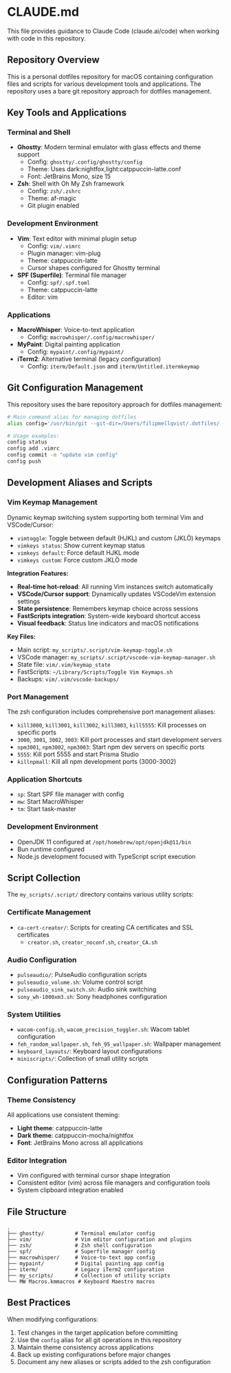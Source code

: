 # CLAUDE.md

This file provides guidance to Claude Code (claude.ai/code) when working with code in this repository.

## Repository Overview

This is a personal dotfiles repository for macOS containing configuration files and scripts for various development tools and applications. The repository uses a bare git repository approach for dotfiles management.

## Key Tools and Applications

### Terminal and Shell
- **Ghostty**: Modern terminal emulator with glass effects and theme support
  - Config: `ghostty/.config/ghostty/config`
  - Theme: Uses dark:nightfox,light:catppuccin-latte.conf
  - Font: JetBrains Mono, size 15
- **Zsh**: Shell with Oh My Zsh framework
  - Config: `zsh/.zshrc`
  - Theme: af-magic
  - Git plugin enabled

### Development Environment
- **Vim**: Text editor with minimal plugin setup
  - Config: `vim/.vimrc`
  - Plugin manager: vim-plug
  - Theme: catppuccin-latte
  - Cursor shapes configured for Ghostty terminal
- **SPF (Superfile)**: Terminal file manager
  - Config: `spf/.spf.toml`
  - Theme: catppuccin-latte
  - Editor: vim

### Applications
- **MacroWhisper**: Voice-to-text application
  - Config: `macrowhisper/.config/macrowhisper/`
- **MyPaint**: Digital painting application
  - Config: `mypaint/.config/mypaint/`
- **iTerm2**: Alternative terminal (legacy configuration)
  - Config: `iterm/Default.json` and `iterm/Untitled.itermkeymap`

## Git Configuration Management

This repository uses the bare repository approach for dotfiles management:

```bash
# Main command alias for managing dotfiles
alias config='/usr/bin/git --git-dir=/Users/filipmellqvist/.dotfiles/ --work-tree=/Users/filipmellqvist'

# Usage examples:
config status
config add .vimrc
config commit -m "update vim config"
config push
```

## Development Aliases and Scripts

### Vim Keymap Management
Dynamic keymap switching system supporting both terminal Vim and VSCode/Cursor:
- `vimtoggle`: Toggle between default (HJKL) and custom (JKLÖ) keymaps
- `vimkeys status`: Show current keymap status
- `vimkeys default`: Force default HJKL mode
- `vimkeys custom`: Force custom JKLÖ mode

**Integration Features:**
- **Real-time hot-reload**: All running Vim instances switch automatically
- **VSCode/Cursor support**: Dynamically updates VSCodeVim extension settings
- **State persistence**: Remembers keymap choice across sessions
- **FastScripts integration**: System-wide keyboard shortcut access
- **Visual feedback**: Status line indicators and macOS notifications

**Key Files:**
- Main script: `my_scripts/.script/vim-keymap-toggle.sh`
- VSCode manager: `my_scripts/.script/vscode-vim-keymap-manager.sh`
- State file: `vim/.vim/keymap_state`
- FastScripts: `~/Library/Scripts/Toggle Vim Keymaps.sh`
- Backups: `vim/.vim/vscode-backups/`

### Port Management
The zsh configuration includes comprehensive port management aliases:
- `kill3000`, `kill3001`, `kill3002`, `kill3003`, `kill5555`: Kill processes on specific ports
- `3000`, `3001`, `3002`, `3003`: Kill port processes and start development servers
- `npm3001`, `npm3002`, `npm3003`: Start npm dev servers on specific ports
- `5555`: Kill port 5555 and start Prisma Studio
- `killnpmall`: Kill all npm development ports (3000-3002)

### Application Shortcuts
- `sp`: Start SPF file manager with config
- `mw`: Start MacroWhisper
- `tm`: Start task-master

### Development Environment
- OpenJDK 11 configured at `/opt/homebrew/opt/openjdk@11/bin`
- Bun runtime configured
- Node.js development focused with TypeScript script execution

## Script Collection

The `my_scripts/.script/` directory contains various utility scripts:

### Certificate Management
- `ca-cert-creator/`: Scripts for creating CA certificates and SSL certificates
  - `creator.sh`, `creator_noconf.sh`, `creator_CA.sh`

### Audio Configuration
- `pulseaudio/`: PulseAudio configuration scripts
- `pulseaudio_volume.sh`: Volume control script
- `pulseaudio_sink_switch.sh`: Audio sink switching
- `sony_wh-1000xm3.sh`: Sony headphones configuration

### System Utilities
- `wacom-config.sh`, `wacom_precision_toggler.sh`: Wacom tablet configuration
- `feh_random_wallpaper.sh`, `feh_95_wallpaper.sh`: Wallpaper management
- `keyboard_layouts/`: Keyboard layout configurations
- `miniscripts/`: Collection of small utility scripts

## Configuration Patterns

### Theme Consistency
All applications use consistent theming:
- **Light theme**: catppuccin-latte
- **Dark theme**: catppuccin-mocha/nightfox
- **Font**: JetBrains Mono across all applications

### Editor Integration
- Vim configured with terminal cursor shape integration
- Consistent editor (vim) across file managers and configuration tools
- System clipboard integration enabled

## File Structure

```
.
├── ghostty/          # Terminal emulator config
├── vim/              # Vim editor configuration and plugins
├── zsh/              # Zsh shell configuration
├── spf/              # Superfile manager config
├── macrowhisper/     # Voice-to-text app config
├── mypaint/          # Digital painting app config
├── iterm/            # Legacy iTerm2 configuration
├── my_scripts/       # Collection of utility scripts
└── MW Macros.kmmacros # Keyboard Maestro macros
```

## Best Practices

When modifying configurations:
1. Test changes in the target application before committing
2. Use the `config` alias for all git operations in this repository
3. Maintain theme consistency across applications
4. Back up existing configurations before major changes
5. Document any new aliases or scripts added to the zsh configuration